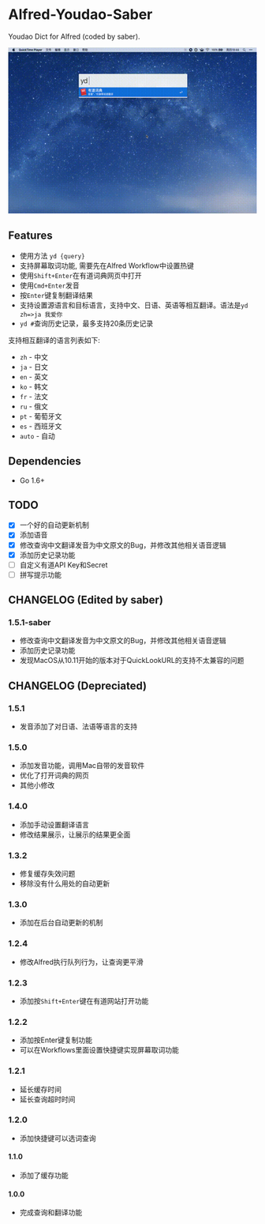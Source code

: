 Alfred-Youdao-Saber
===

Youdao Dict for Alfred (coded by saber).    

![预览](./assets/demo.gif)

## Features

+ 使用方法 `yd {query}`
+ 支持屏幕取词功能, 需要先在Alfred Workflow中设置热键
+ 使用`Shift+Enter`在有道词典网页中打开
+ 使用`Cmd+Enter`发音
+ 按`Enter`键复制翻译结果
+ 支持设置源语言和目标语言，支持中文、日语、英语等相互翻译。语法是`yd zh=>ja 我爱你`
+ `yd #`查询历史记录，最多支持20条历史记录

支持相互翻译的语言列表如下:

+ `zh` - 中文
+ `ja`     - 日文
+ `en`     - 英文
+ `ko`     - 韩文
+ `fr`     - 法文
+ `ru`     - 俄文
+ `pt`     - 葡萄牙文
+ `es`     - 西班牙文
+ `auto`   - 自动

## Dependencies

+ Go 1.6+

## TODO

+ [x] 一个好的自动更新机制
+ [x] 添加语音
+ [x] 修改查询中文翻译发音为中文原文的Bug，并修改其他相关语音逻辑
+ [x] 添加历史记录功能
+ [ ] 自定义有道API Key和Secret
+ [ ] 拼写提示功能

## CHANGELOG (Edited by saber)

### 1.5.1-saber

+ 修改查询中文翻译发音为中文原文的Bug，并修改其他相关语音逻辑
+ 添加历史记录功能
+ 发现MacOS从10.11开始的版本对于QuickLookURL的支持不太兼容的问题

## CHANGELOG (Depreciated)

### 1.5.1

+ 发音添加了对日语、法语等语言的支持

### 1.5.0

+ 添加发音功能，调用Mac自带的发音软件
+ 优化了打开词典的网页
+ 其他小修改

### 1.4.0

+ 添加手动设置翻译语言
+ 修改结果展示，让展示的结果更全面

### 1.3.2

+ 修复缓存失效问题
+ 移除没有什么用处的自动更新

### 1.3.0

+ 添加在后台自动更新的机制

### 1.2.4

+ 修改Alfred执行队列行为，让查询更平滑

### 1.2.3

+ 添加按`Shift+Enter`键在有道网站打开功能

### 1.2.2

+ 添加按Enter键复制功能
+ 可以在Workflows里面设置快捷键实现屏幕取词功能

### 1.2.1

+ 延长缓存时间
+ 延长查询超时时间

### 1.2.0

+ 添加快捷键可以选词查询

#### 1.1.0

+ 添加了缓存功能

#### 1.0.0

+ 完成查询和翻译功能
